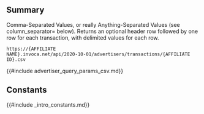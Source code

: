 
## Summary

Comma-Separated Values, or really Anything-Separated Values (see column_separator= below). Returns an optional header row followed by one row for each transaction, with delimited values for each row. 

<code>https://{AFFILIATE NAME}.invoca.net/api/2020-10-01/advertisers/transactions/{AFFILIATE ID}.csv</code>

{{#include advertiser_query_params_csv.md}}

## Constants

{{#include _intro_constants.md}}